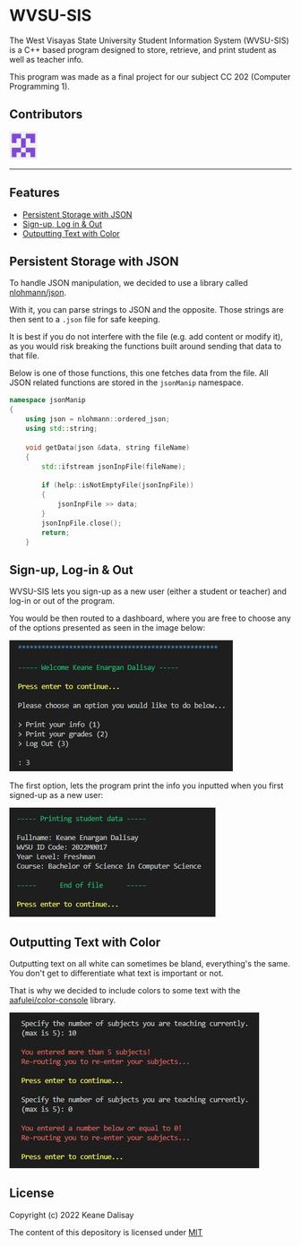 # WVSU-SIS

The West Visayas State University Student Information System (WVSU-SIS) is a C++ based program designed to store, retrieve, and print student as well as teacher info.

This program was made as a final project for our subject CC 202 (Computer Programming 1).

## Contributors

<a href="https://github.com/ObnoxiousCoder"><img src=imgs/nel-alanan.png title="Nel Alanan" width=50 height=50></a>

---

## Features

- [Persistent Storage with JSON](#persistent-storage-with-json)
- [Sign-up, Log in & Out](#sign-up-log-in--out)
- [Outputting Text with Color](#outputting-text-with-color)

## Persistent Storage with JSON

To handle JSON manipulation, we decided to use a library called [nlohmann/json](https://github.com/nlohmann/json).

With it, you can parse strings to JSON and the opposite. Those strings are then sent to a `.json` file for safe keeping.

It is best if you do not interfere with the file (e.g. add content or modify it), as you would risk breaking the functions built around sending that data to that file.

Below is one of those functions, this one fetches data from the file. All JSON related functions are stored in the `jsonManip` namespace.

```cpp
namespace jsonManip
{
    using json = nlohmann::ordered_json;
    using std::string;

    void getData(json &data, string fileName)
    {
        std::ifstream jsonInpFile(fileName);

        if (help::isNotEmptyFile(jsonInpFile))
        {
            jsonInpFile >> data;
        }
        jsonInpFile.close();
        return;
    }
```

## Sign-up, Log-in & Out

WVSU-SIS lets you sign-up as a new user (either a student or teacher) and log-in or out of the program.

You would be then routed to a dashboard, where you are free to choose any of the options presented as seen in the image below:

![A dashboard presented as outputted text in the terminal with a list of options you can choose from](imgs/student-dashboard.jpg)

The first option, lets the program print the info you inputted when you first signed-up as a new user:

![WVSU-SIS printing a students info (like the full name of the student) through text in a terminal](imgs/print-student-info.jpg)

## Outputting Text with Color

Outputting text on all white can sometimes be bland, everything's the same. You don't get to differentiate what text is important or not.

That is why we decided to include colors to some text with the [aafulei/color-console](https://github.com/aafulei/color-console) library.

![WVSU-SIS printing a text colored in red in the terminal, indicating an alert](imgs/colored-strings-demo.jpg)

## License

Copyright (c) 2022 Keane Dalisay

The content of this depository is licensed under [MIT](LICENSE)
